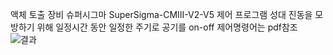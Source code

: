액체 토출 장비 슈퍼시그마 SuperSigma-CMIII-V2-V5 제어 프로그램
성대 진동을 모방하기 위해 일정시간 동안 일정한 주기로 공기를 on-off
제어명령어는 pdf참조
![결과](/그림5,gif)
